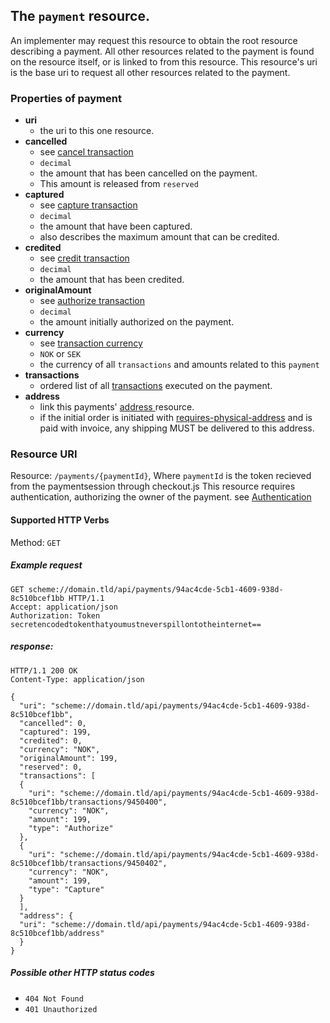 ## The `payment` resource.
An implementer may request this resource to obtain the root resource describing a payment.
All other resources related to the payment is found on the resource itself, or is linked to from this resource.
This resource's uri is the base uri to request all other resources related to the payment.

### Properties of payment
 * **uri**
    * the uri to this one resource.
 * **cancelled**
    * see [cancel transaction](../transaction/#cancel)
    * `decimal`
    * the amount that has been cancelled on the payment.
    * This amount is released from `reserved`    
 * **captured**
    * see [capture transaction](../transaction/#capture)
    * `decimal`
    * the amount that have been captured.
    * also describes the maximum amount that can be credited.
 * **credited**
    * see [credit transaction](../transaction/#credit)
    * `decimal`
    * the amount that has been credited.
 * **originalAmount**
    * see [authorize transaction](../transaction/#authorize)    
    * `decimal`
    * the amount initially authorized on the payment.
 * **currency**
    * see [transaction currency](../transaction/#currency)    
    * `NOK` or `SEK`
    * the currency of all `transactions` and amounts related to this `payment`
 * **transactions**
    * ordered list of all [transactions](../transaction) executed on the payment.
 * **address**
    * link this payments' [address ](../address) resource.
    * if the initial order is initiated with [requires-physical-address](../configurationReference/#requires-physical-address) and is paid with invoice, any shipping MUST be delivered to this address.



### Resource URI
Resource:  `/payments/{paymentId}`, Where `paymentId` is the token recieved from the paymentsession through checkout.js
This resource requires authentication, authorizing the owner of the payment. see [Authentication](../authentication/#back-end-authentication)

#### Supported HTTP Verbs
Method:    `GET`


##### Example request

    GET scheme://domain.tld/api/payments/94ac4cde-5cb1-4609-938d-8c510bcef1bb HTTP/1.1
    Accept: application/json
    Authorization: Token secretencodedtokenthatyoumustneverspillontotheinternet==

##### response:

    HTTP/1.1 200 OK
    Content-Type: application/json

    {
      "uri": "scheme://domain.tld/api/payments/94ac4cde-5cb1-4609-938d-8c510bcef1bb",
      "cancelled": 0,
      "captured": 199,
      "credited": 0,
      "currency": "NOK",
      "originalAmount": 199,
      "reserved": 0,
      "transactions": [
      {
        "uri": "scheme://domain.tld/api/payments/94ac4cde-5cb1-4609-938d-8c510bcef1bb/transactions/9450400",
        "currency": "NOK",
        "amount": 199,
        "type": "Authorize"
      },
      {
        "uri": "scheme://domain.tld/api/payments/94ac4cde-5cb1-4609-938d-8c510bcef1bb/transactions/9450402",
        "currency": "NOK",
        "amount": 199,
        "type": "Capture"
      }
      ],
      "address": {
      "uri": "scheme://domain.tld/api/payments/94ac4cde-5cb1-4609-938d-8c510bcef1bb/address"
      }
    }

##### Possible other HTTP status codes
 * `404 Not Found`
 * `401 Unauthorized`
